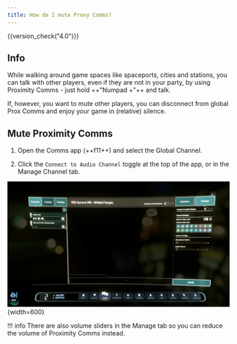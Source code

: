 ```yaml
---
title: How do I mute Proxy Comms?
---
```


{{version_check("4.0")}}

## Info

While walking around game spaces like spaceports, cities and stations, you can
talk with other players, even if they are not in your party, by using Proximity
Comms - just hold ++"Numpad \+"++ and talk.

If, however, you want to mute other players, you can disconnect from global
Prox Comms and enjoy your game in (relative) silence.

## Mute Proximity Comms

1. Open the Comms app (++f11++) and select the Global Channel.

1. Click the `Connect to Audio Channel` toggle at the top of the app, or in the
Manage Channel tab.

![Manage Channel Tab](./images/manage-tab.jpg){width=600}

!!! info
    There are also volume sliders in the Manage tab so you can reduce the volume
    of Proximity Comms instead.
